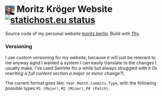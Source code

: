 # <img src="src/assets/img/moritz-small.png" align="center" width="30" height="30"> Moritz Kröger Website [![statichost.eu status](https://builder.statichost.eu/sh/status.svg)](https://builder.statichost.eu/sh/)

Source code of my personal website [moritz.berlin](https://moritz.berlin). Build with [11ty](https://www.11ty.dev/).

### Versioning

I use custom versioning for my website, because it will just be relevant to me anyway agnd I wanted a system I can easily translate to the changes I usually make. I've used SemVer for a while but always struggled with it (_Is rewriting a full content section a major or minor change?_).

The current format goes like: `Year.Month.Commits.Type`, with the following possible types `M1 (Major)`, `M2 (Minor)`, `P0 (Patch)`.
